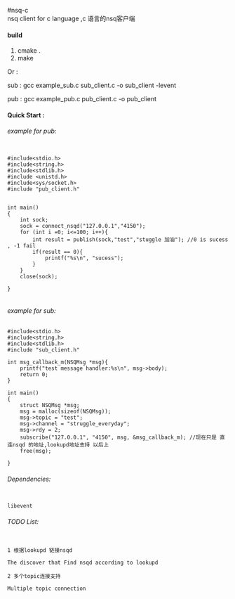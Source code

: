 #nsq-c  
nsq client for c language  ,c 语言的nsq客户端

#### build
1. cmake .
2. make 

Or :


sub : gcc  example_sub.c sub_client.c -o  sub_client -levent

pub : gcc  example_pub.c pub_client.c -o pub_client


#### Quick Start :

###### example for pub:

```

#include<stdio.h>
#include<string.h>
#include<stdlib.h>
#include <unistd.h>
#include<sys/socket.h>
#include "pub_client.h"


int main()
{
    int sock;
    sock = connect_nsqd("127.0.0.1","4150");
    for (int i =0; i<=100; i++){
        int result = publish(sock,"test","stuggle 加油"); //0 is sucess , -1 fail
        if(result == 0){
            printf("%s\n", "sucess");
        }
    }
	close(sock);

}


```


###### example for sub: 
```
#include<stdio.h>
#include<string.h>
#include<stdlib.h>
#include "sub_client.h"

int msg_callback_m(NSQMsg *msg){
    printf("test message handler:%s\n", msg->body);
    return 0;
}

int main()
{
    struct NSQMsg *msg;
    msg = malloc(sizeof(NSQMsg));
    msg->topic = "test";
    msg->channel = "struggle_everyday";
    msg->rdy = 2;
    subscribe("127.0.0.1", "4150", msg, &msg_callback_m); //现在只是 直连nsqd 的地址,lookupd地址支持 以后上
    free(msg);

}

```

###### Dependencies:

```

libevent

```


###### TODO List:
```

1 根据lookupd 链接nsqd

The discover that Find nsqd according to lookupd 

2 多个topic连接支持

Multiple topic connection

```


